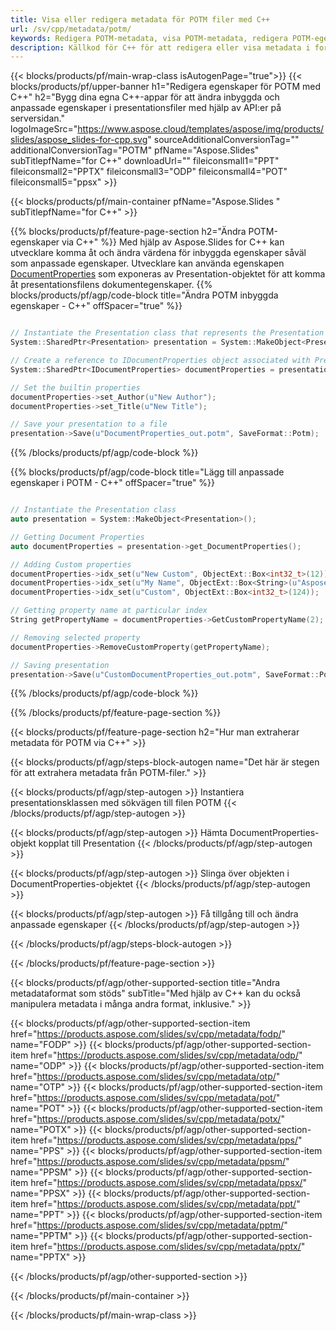 ```yaml
---
title: Visa eller redigera metadata för POTM filer med C++
url: /sv/cpp/metadata/potm/
keywords: Redigera POTM-metadata, visa POTM-metadata, redigera POTM-egenskaper, visa POTM-egenskaper
description: Källkod för C++ för att redigera eller visa metadata i formatet POTM.
---
```


{{< blocks/products/pf/main-wrap-class isAutogenPage="true">}}
{{< blocks/products/pf/upper-banner h1="Redigera egenskaper för POTM med C++" h2="Bygg dina egna C++-appar för att ändra inbyggda och anpassade egenskaper i presentationsfiler med hjälp av API:er på serversidan." logoImageSrc="https://www.aspose.cloud/templates/aspose/img/products/slides/aspose_slides-for-cpp.svg" sourceAdditionalConversionTag="" additionalConversionTag="POTM" pfName="Aspose.Slides" subTitlepfName="for C++" downloadUrl="" fileiconsmall1="PPT" fileiconsmall2="PPTX" fileiconsmall3="ODP" fileiconsmall4="POT" fileiconsmall5="ppsx" >}}

{{< blocks/products/pf/main-container pfName="Aspose.Slides " subTitlepfName="for C++" >}}

{{% blocks/products/pf/feature-page-section  h2="Ändra POTM-egenskaper via C++" %}}
Med hjälp av Aspose.Slides for C++ kan utvecklare komma åt och ändra värdena för inbyggda egenskaper såväl som anpassade egenskaper. Utvecklare kan använda egenskapen [DocumentProperties](https://reference.aspose.com/slides/cpp/aspose.slides/documentproperties/) som exponeras av Presentation-objektet för att komma åt presentationsfilens dokumentegenskaper.
{{% blocks/products/pf/agp/code-block title="Ändra POTM inbyggda egenskaper - C++" offSpacer="true" %}}

```cpp

// Instantiate the Presentation class that represents the Presentation
System::SharedPtr<Presentation> presentation = System::MakeObject<Presentation>(u"presentation.potm");

// Create a reference to IDocumentProperties object associated with Presentation
System::SharedPtr<IDocumentProperties> documentProperties = presentation->get_DocumentProperties();

// Set the builtin properties
documentProperties->set_Author(u"New Author");
documentProperties->set_Title(u"New Title");

// Save your presentation to a file
presentation->Save(u"DocumentProperties_out.potm", SaveFormat::Potm);
```

{{% /blocks/products/pf/agp/code-block %}}

{{% blocks/products/pf/agp/code-block title="Lägg till anpassade egenskaper i POTM - C++" offSpacer="true" %}}

```cpp

// Instantiate the Presentation class
auto presentation = System::MakeObject<Presentation>();

// Getting Document Properties
auto documentProperties = presentation->get_DocumentProperties();

// Adding Custom properties
documentProperties->idx_set(u"New Custom", ObjectExt::Box<int32_t>(12));
documentProperties->idx_set(u"My Name", ObjectExt::Box<String>(u"Aspose Metadata Editor"));
documentProperties->idx_set(u"Custom", ObjectExt::Box<int32_t>(124));

// Getting property name at particular index
String getPropertyName = documentProperties->GetCustomPropertyName(2);

// Removing selected property
documentProperties->RemoveCustomProperty(getPropertyName);

// Saving presentation
presentation->Save(u"CustomDocumentProperties_out.potm", SaveFormat::Potm);
```

{{% /blocks/products/pf/agp/code-block %}}

{{% /blocks/products/pf/feature-page-section %}}

{{< blocks/products/pf/feature-page-section  h2="Hur man extraherar metadata för POTM via C++" >}}

{{< blocks/products/pf/agp/steps-block-autogen name="Det här är stegen för att extrahera metadata från POTM-filer." >}}

{{< blocks/products/pf/agp/step-autogen >}}
Instantiera presentationsklassen med sökvägen till filen POTM
{{< /blocks/products/pf/agp/step-autogen >}}

{{< blocks/products/pf/agp/step-autogen >}}
Hämta DocumentProperties-objekt kopplat till Presentation
{{< /blocks/products/pf/agp/step-autogen >}}

{{< blocks/products/pf/agp/step-autogen >}}
Slinga över objekten i DocumentProperties-objektet
{{< /blocks/products/pf/agp/step-autogen >}}

{{< blocks/products/pf/agp/step-autogen >}}
Få tillgång till och ändra anpassade egenskaper
{{< /blocks/products/pf/agp/step-autogen >}}

{{< /blocks/products/pf/agp/steps-block-autogen >}}

{{< /blocks/products/pf/feature-page-section >}}

{{< blocks/products/pf/agp/other-supported-section title="Andra metadataformat som stöds" subTitle="Med hjälp av C++ kan du också manipulera metadata i många andra format, inklusive." >}}

{{< blocks/products/pf/agp/other-supported-section-item href="https://products.aspose.com/slides/sv/cpp/metadata/fodp/" name="FODP" >}}
{{< blocks/products/pf/agp/other-supported-section-item href="https://products.aspose.com/slides/sv/cpp/metadata/odp/" name="ODP" >}}
{{< blocks/products/pf/agp/other-supported-section-item href="https://products.aspose.com/slides/sv/cpp/metadata/otp/" name="OTP" >}}
{{< blocks/products/pf/agp/other-supported-section-item href="https://products.aspose.com/slides/sv/cpp/metadata/pot/" name="POT" >}}
{{< blocks/products/pf/agp/other-supported-section-item href="https://products.aspose.com/slides/sv/cpp/metadata/potx/" name="POTX" >}}
{{< blocks/products/pf/agp/other-supported-section-item href="https://products.aspose.com/slides/sv/cpp/metadata/pps/" name="PPS" >}}
{{< blocks/products/pf/agp/other-supported-section-item href="https://products.aspose.com/slides/sv/cpp/metadata/ppsm/" name="PPSM" >}}
{{< blocks/products/pf/agp/other-supported-section-item href="https://products.aspose.com/slides/sv/cpp/metadata/ppsx/" name="PPSX" >}}
{{< blocks/products/pf/agp/other-supported-section-item href="https://products.aspose.com/slides/sv/cpp/metadata/ppt/" name="PPT" >}}
{{< blocks/products/pf/agp/other-supported-section-item href="https://products.aspose.com/slides/sv/cpp/metadata/pptm/" name="PPTM" >}}
{{< blocks/products/pf/agp/other-supported-section-item href="https://products.aspose.com/slides/sv/cpp/metadata/pptx/" name="PPTX" >}}


{{< /blocks/products/pf/agp/other-supported-section >}}

{{< /blocks/products/pf/main-container >}}
    
{{< /blocks/products/pf/main-wrap-class >}}